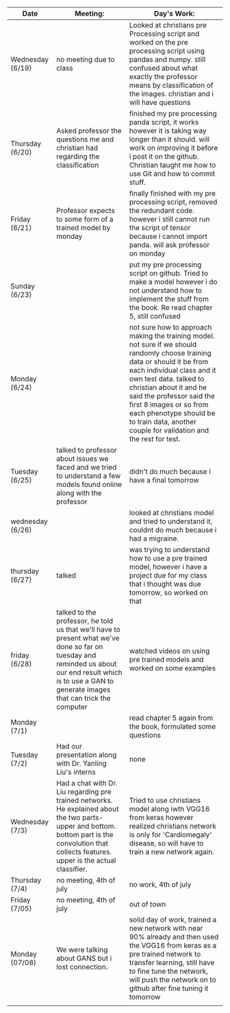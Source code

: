 | Date             | Meeting:                                                     | Day's Work:                                                  |
| ---------------- | ------------------------------------------------------------ | ------------------------------------------------------------ |
| Wednesday (6/19) | no meeting due to class                                      | Looked at christians pre Processing script and worked on the pre processing script using pandas and numpy. still confused about what exactly the professor means by classification of the images.  christian and i will have questions |
| Thursday (6/20)  | Asked professor the questions me and christian had regarding the classification | finished my pre processing panda script, it works however it is taking way longer than it should. will work on improving it before i post it on the github. Christian taught me how to use Git and how to commit stuff. |
| Friday (6/21)    | Professor expects to some form of a trained model by monday  | finally finished with my pre processing script, removed the redundant code. however i still cannot run the script of tensor because i cannot import panda. will ask professor on monday |
| Sunday (6/23)    |                                                              | put my pre processing script on github. Tried to make a model however i do not understand how to implement the stuff from the book. Re read chapter 5, still confused |
| Monday (6/24)    |                                                              | not sure how to approach making the training model. not sure if we should randomly choose training data or should it be from each individual  class and it own test data. talked to christian about it and he said the professor said the first 8 images or so from each phenotype should be to train data, another couple for validation and the rest for test. |
| Tuesday (6/25)   | talked to professor about issues we faced and we tried to understand a few models found online along with the professor | didn't do much because i have a final tomorrow               |
| wednesday (6/26) |                                                              | looked at christians model and tried to understand it, couldnt do much because i had a migraine. |
| thursday (6/27)  | talked                                                       | was trying to understand how to use a pre trained model, however i have a project due for my class that i thought was due tomorrow, so worked on that |
| friday (6/28)    | talked to the professor, he told us that we'll have to present what we've done so far on tuesday and reminded us about our end result which is to use a GAN to generate images that can trick the computer | watched videos on using pre trained models and worked on some examples |
| Monday (7/1)     |                                                              | read chapter 5 again from the book, formulated some questions |
| Tuesday (7/2)    | Had our presentation along with Dr. Yanling Liu's interns    | none                                                         |
| Wednesday (7/3)  | Had a chat with Dr. Liu regarding pre trained networks. He explained about the two parts- upper and bottom. bottom part is the convolution that collects features. upper is the actual classifier. | Tried to use christians model along iwth VGG16 from keras however realized christians network is only for 'Cardiomegaly' disease, so will have to train a new network again. |
| Thursday (7/4)   | no meeting, 4th of july                                      | no work, 4th of july                                         |
| Friday (7/05)    | no meeting, 4th of july                                      | out of town                                                  |
| Monday (07/08)   | We were talking about GANS but i lost connection.            | solid day of work, trained a new network with near 90% already and then used the VGG16 from keras as a pre trained network to transfer learning, still have to fine tune the network, will push the network on to github after fine tuning it tomorrow |
|                  |                                                              |                                                              |